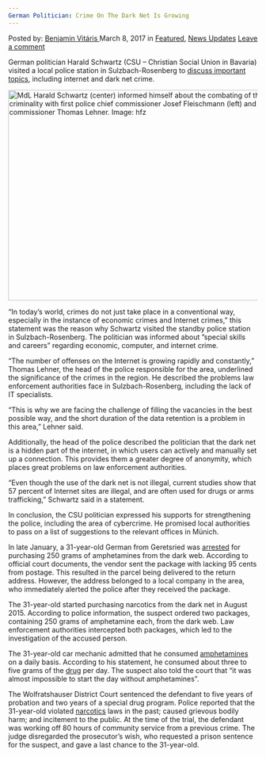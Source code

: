 ```yaml
---
German Politician: Crime On The Dark Net Is Growing
---
```

<article class="post-listing post-18498 post type-post status-publish format-standard has-post-thumbnail hentry category-deepdot-news category-news-updates tag-crime tag-dark tag-german tag-growing tag-net tag-politician">
<div class="post-inner">
<p class="post-meta">
<span>Posted by: <a href="https://www.deepdotweb.com/author/benjaminvi/" title="">Benjamin Vitáris </a></span>
<span>March 8, 2017</span>
<span>in <a href="https://www.deepdotweb.com/category/deepdot-news/" rel="category tag">Featured</a>, <a href="https://www.deepdotweb.com/category/news-updates/" rel="category tag">News Updates</a></span>
<span><a href="https://www.deepdotweb.com/2017/03/08/german-politician-crime-dark-net-growing/#respond">Leave a comment</a></span>
</p>
<div class="clear"></div>
<div class="entry">
<p>German politician Harald Schwartz (CSU &#8211; Christian Social Union in Bavaria) visited a local police station in Sulzbach-Rosenberg to <a href="https://www.onetz.de/sulzbach-rosenberg/politik/polizei-vor-neuen-herausforderungen-immer-mehr-straftaten-im-netz-d1731091.html">discuss important topics</a>, including internet and dark net crime.</p>
<p><img class="wp-image-18505 aligncenter" src="https://www.deepdotweb.com/wp-content/uploads/2017/03/mdl-harald-schwartz-center-informed-himself-abo.jpeg" alt="
    MdL Harald Schwartz (center) informed himself about the combating of the internet criminality with first police chief commissioner Josef Fleischmann (left) and police chief commissioner Thomas Lehner.  Image: hfz" width="637" height="425" srcset="https://www.deepdotweb.com/wp-content/uploads/2017/03/mdl-harald-schwartz-center-informed-himself-abo.jpeg 990w, https://www.deepdotweb.com/wp-content/uploads/2017/03/mdl-harald-schwartz-center-informed-himself-abo-300x200.jpeg 300w" sizes="(max-width: 637px) 100vw, 637px"/></p>
<p>&#8220;In today&#8217;s world, crimes do not just take place in a conventional way, especially in the instance of economic crimes and Internet crimes,&#8221; this statement was the reason why Schwartz visited the standby police station in Sulzbach-Rosenberg. The politician was informed about ”special skills and careers” regarding economic, computer, and internet crime.</p>
<p>&#8220;The number of offenses on the Internet is growing rapidly and constantly,&#8221; Thomas Lehner, the head of the police responsible for the area, underlined the significance of the crimes in the region. He described the problems law enforcement authorities face in Sulzbach-Rosenberg, including the lack of IT specialists.</p>
<p>&#8220;This is why we are facing the challenge of filling the vacancies in the best possible way, and the short duration of the data retention is a problem in this area,&#8221; Lehner said.</p>
<p>Additionally, the head of the police described the politician that the dark net is a hidden part of the internet, in which users can actively and manually set up a connection. This provides them a greater degree of anonymity, which places great problems on law enforcement authorities.</p>
<p>&#8220;Even though the use of the dark net is not illegal, current studies show that 57 percent of Internet sites are illegal, and are often used for drugs or arms trafficking,&#8221; Schwartz said in a statement.</p>
<p>In conclusion, the CSU politician expressed his supports for strengthening the police, including the area of cybercrime. He promised local authorities to pass on a list of suggestions to the relevant offices in Münich.</p>
<p>In late January, a 31-year-old German from Geretsried was <a href="https://www.deepdotweb.com/2017/02/16/darknet-amphetamine-buyer-busted-lack-postage-250g-amphetamine-package/">arrested</a> for purchasing 250 grams of amphetamines from the dark web. According to official court documents, the vendor sent the package with lacking 95 cents from postage. This resulted in the parcel being delivered to the return address. However, the address belonged to a local company in the area, who immediately alerted the police after they received the package.</p>
<p>The 31-year-old started purchasing narcotics from the dark net in August 2015. According to police information, the suspect ordered two packages, containing 250 grams of amphetamine each, from the dark web. Law enforcement authorities intercepted both packages, which led to the investigation of the accused person.</p>
<p>The 31-year-old car mechanic admitted that he consumed <a href="https://www.deepdotweb.com/tag/amphetamine/">amphetamines</a> on a daily basis. According to his statement, he consumed about three to five grams of the <a href="https://www.deepdotweb.com/tag/drugs/">drug</a> per day. The suspect also told the court that “it was almost impossible to start the day without amphetamines”.</p>
<p>The Wolfratshauser District Court sentenced the defendant to five years of probation and two years of a special drug program. Police reported that the 31-year-old violated <a href="https://www.deepdotweb.com/tag/narcotics/">narcotics</a> laws in the past; caused grievous bodily harm; and incitement to the public. At the time of the trial, the defendant was working off 80 hours of community service from a previous crime. The judge disregarded the prosecutor’s wish, who requested a prison sentence for the suspect, and gave a last chance to the 31-year-old.</p>
</div>
<span style="display:none"><a href="https://www.deepdotweb.com/tag/crime/" rel="tag">crime</a> <a href="https://www.deepdotweb.com/tag/dark/" rel="tag">dark</a> <a href="https://www.deepdotweb.com/tag/german/" rel="tag">german</a> <a href="https://www.deepdotweb.com/tag/growing/" rel="tag">growing</a> <a href="https://www.deepdotweb.com/tag/net/" rel="tag">net</a> <a href="https://www.deepdotweb.com/tag/politician/" rel="tag">politician</a></span> <span style="display:none" class="updated">2017-03-08</span>
<div style="display:none" class="vcard author" itemprop="author" itemscope itemtype="http://schema.org/Person"><strong class="fn" itemprop="name"><a href="https://www.deepdotweb.com/author/benjaminvi/" title="Posts by Benjamin Vitáris" rel="author">Benjamin Vitáris</a></strong></div>
</div>
</article>

